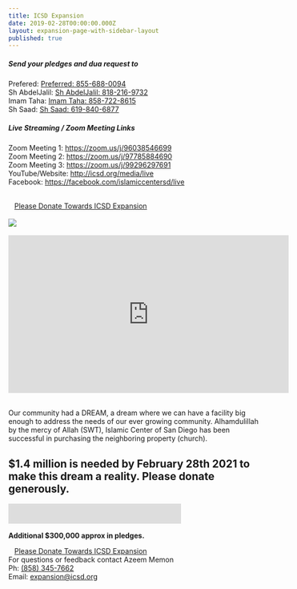 ```yaml
---
title: ICSD Expansion
date: 2019-02-28T00:00:00.000Z
layout: expansion-page-with-sidebar-layout
published: true
---
```


<style>
  .img {
  	width: 100%;
    padding-top: 75%;
    background-position: 50% 50%;
    background-repeat: no-repeat;
    background-size: cover;
  }
  .gallery-image {
  	padding-top: 3px;
    padding-bottom: 3px;
  }
</style>
 
 <div class="col-12 pb-2">
     <h5 class="font-weight-bold">Send your pledges and dua request to </h5>
     <p>
     Prefered: <a href="sms://+18556880094">Preferred: 855-688-0094</a> <br/>
     Sh AbdelJalil: <a href="sms://+18182169732">Sh AbdelJalil: 818-216-9732</a> <br/>
     Imam Taha: <a href="sms://+1858728615">Imam Taha: 858-722-8615</a> <br/>
     Sh Saad: <a href="sms://+16198406877">Sh Saad: 619-840-6877</a> <br/>
     </p> 
     <h5 class="font-weight-bold">Live Streaming / Zoom Meeting Links</h5>
     <p>
          Zoom Meeting 1: <a href="https://zoom.us/j/96038546699" target="_blank" rel="noopener noreferrer">https://zoom.us/j/96038546699</a> <br/>
          Zoom Meeting 2: <a href="https://zoom.us/j/97785884690" target="_blank" rel="noopener noreferrer">https://zoom.us/j/97785884690</a> <br/>
          Zoom Meeting 3: <a href="https://zoom.us/j/99296297691" target="_blank" rel="noopener noreferrer">https://zoom.us/j/99296297691</a> <br/>
          YouTube/Website: <a href="http://icsd.org/media/live" target="_blank" rel="noopener noreferrer">http://icsd.org/media/live</a> <br/>
          Facebook: <a href="http://icsd.org/media/live" target="_blank" rel="noopener noreferrer">https://facebook.com/islamiccentersd/live</a>
          </p> 
     <br/>
      <a class="btn btn-sm btn-danger" href="https://goodbricksapp.com/icsd.org/campaign/expansion" style="width: 100%;padding:12px;white-space: normal;">Please Donate Towards ICSD Expansion</a>
  </div>
 <br/>
 <div class="col-md-12 col-12">
    <a href="https://s3-us-west-2.amazonaws.com/goodbricks.org/static/media/icsd/ICSD+EXPANSION+-+Virtual+Fundraiser+12-12-2020.png" target="_blank" rel="noopener noreferrer">
    <img src="https://s3-us-west-2.amazonaws.com/goodbricks.org/static/media/icsd/ICSD+EXPANSION+-+Virtual+Fundraiser+12-12-2020.png"/></a>
 </div>
 <br/>
<div class="video-container">
    <iframe width="560" height="315" src="https://www.youtube.com/embed/videoseries?list=PLb7-wnSTI_wY8ejWTSb1JuWZ4MGNyCKUH" frameborder="0" allow="autoplay; encrypted-media" allowfullscreen=""></iframe>
</div>
<br/>
<p>
Our community had a DREAM, a dream where we can have a facility big enough to address the needs of our ever growing community. Alhamdulillah by the mercy of Allah (SWT), Islamic Center of San Diego has been successful in purchasing the neighboring property (church).
</p>

## $1.4 million is needed by February 28th 2021 to make this dream a reality. Please donate generously.

<div class="col-12 pt-10 pb-2">
        <div style="position:relative;">
          <a href="https://goodbricksapp.com/icsd.org/campaign/expansion" target="_blank">
            <div style="position:absolute;  z-index:500;height:50px;width:100%;"></div>
            <div style="overflow: hidden; margin: 15px auto; max-width: 100%;">
              <iframe scrolling="no" src="https://goodbricksapp.com/icsd.org/campaign/expansion" style="border: 0px none;margin-left: -15px;height: 570px;margin-top: -530px;width: 360px;">
              </iframe>
            </div>
          </a>
          <p>
          <strong>Additional $300,000 approx in pledges.</strong> 
          </p>
          <a class="btn btn-sm btn-danger" href="https://goodbricksapp.com/icsd.org/campaign/expansion" style="width: 100%;padding:12px;white-space: normal;">Please Donate Towards ICSD Expansion</a>
        </div>
      </div>
      
  
<div class="d-none d-lg-block">
For questions or feedback contact Azeem Memon<br/>
Ph: <a href="tel:+1-858-345-7662">(858) 345-7662</a> <br/>
Email: <a href="mailto:expansion@icsd.org">expansion@icsd.org</a>
</div>  

